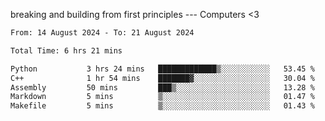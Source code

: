 breaking and building from first principles --- Computers <3

<!--START_SECTION:waka-->

```txt
From: 14 August 2024 - To: 21 August 2024

Total Time: 6 hrs 21 mins

Python           3 hrs 24 mins   █████████████▒░░░░░░░░░░░   53.45 %
C++              1 hr 54 mins    ███████▓░░░░░░░░░░░░░░░░░   30.04 %
Assembly         50 mins         ███▒░░░░░░░░░░░░░░░░░░░░░   13.28 %
Markdown         5 mins          ▒░░░░░░░░░░░░░░░░░░░░░░░░   01.47 %
Makefile         5 mins          ▒░░░░░░░░░░░░░░░░░░░░░░░░   01.43 %
```

<!--END_SECTION:waka-->
